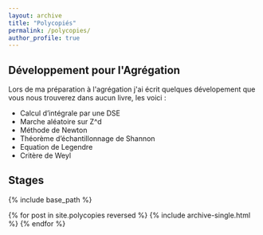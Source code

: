```yaml
---
layout: archive
title: "Polycopiés"
permalink: /polycopies/
author_profile: true
---
```


## Développement pour l'Agrégation 

Lors de ma préparation à l'agrégation j'ai écrit quelques dévelopement que vous nous trouverez dans aucun livre, les voici : 

- Calcul d’intégrale par une DSE
- Marche aléatoire sur Z^d 
- Méthode de Newton
- Théorème d’échantillonnage de Shannon 
- Equation de Legendre
- Critère de Weyl

## Stages

{% include base_path %}

{% for post in site.polycopies reversed %}
  {% include archive-single.html %}
{% endfor %}
